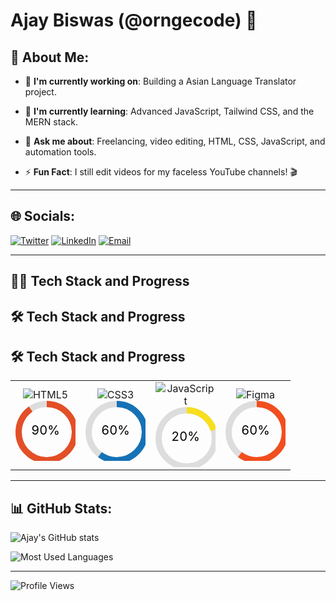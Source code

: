 # Ajay Biswas (@orngecode) 🚀

## 🌟 About Me:

- 🔭 **I'm currently working on**: 
  Building a Asian Language Translator project.
  
- 🌱 **I'm currently learning**: 
  Advanced JavaScript, Tailwind CSS, and the MERN stack.
  
- 💬 **Ask me about**: 
  Freelancing, video editing, HTML, CSS, JavaScript, and automation tools.

- ⚡ **Fun Fact**: 
  I still edit videos for my faceless YouTube channels! 🎬

---

## 🌐 Socials:

[![Twitter](https://img.shields.io/badge/Twitter-1DA1F2?style=for-the-badge&logo=twitter&logoColor=white)](https://twitter.com/orngecode)
[![LinkedIn](https://img.shields.io/badge/LinkedIn-0077B5?style=for-the-badge&logo=linkedin&logoColor=white)](https://linkedin.com/in/orngecode)
[![Email](https://img.shields.io/badge/Email-D14836?style=for-the-badge&logo=gmail&logoColor=white)](mailto:orngecode@gmail.com)

---

## 🧑‍💻 Tech Stack and Progress

## 🛠️ Tech Stack and Progress

## 🛠️ Tech Stack and Progress

<table>
  <tr>
    <td align="center" width="96">
      <img src="https://img.shields.io/badge/HTML5-E34F26?style=for-the-badge&logo=html5&logoColor=white" alt="HTML5" />
      <br>
      <svg width="100" height="100">
        <circle cx="50" cy="50" r="45" stroke="#ddd" stroke-width="10" fill="none" />
        <circle cx="50" cy="50" r="45" stroke="#E34F26" stroke-width="10" fill="none" stroke-dasharray="283" stroke-dashoffset="28" transform="rotate(-90 50 50)" />
        <text x="50%" y="50%" text-anchor="middle" dy=".3em" font-size="20" fill="#000">90%</text>
      </svg>
    </td>
    <td align="center" width="96">
      <img src="https://img.shields.io/badge/CSS3-1572B6?style=for-the-badge&logo=css3&logoColor=white" alt="CSS3" />
      <br>
      <svg width="100" height="100">
        <circle cx="50" cy="50" r="45" stroke="#ddd" stroke-width="10" fill="none" />
        <circle cx="50" cy="50" r="45" stroke="#1572B6" stroke-width="10" fill="none" stroke-dasharray="283" stroke-dashoffset="113" transform="rotate(-90 50 50)" />
        <text x="50%" y="50%" text-anchor="middle" dy=".3em" font-size="20" fill="#000">60%</text>
      </svg>
    </td>
    <td align="center" width="96">
      <img src="https://img.shields.io/badge/JavaScript-F7DF1E?style=for-the-badge&logo=javascript&logoColor=black" alt="JavaScript" />
      <br>
      <svg width="100" height="100">
        <circle cx="50" cy="50" r="45" stroke="#ddd" stroke-width="10" fill="none" />
        <circle cx="50" cy="50" r="45" stroke="#F7DF1E" stroke-width="10" fill="none" stroke-dasharray="283" stroke-dashoffset="226" transform="rotate(-90 50 50)" />
        <text x="50%" y="50%" text-anchor="middle" dy=".3em" font-size="20" fill="#000">20%</text>
      </svg>
    </td>
    <td align="center" width="96">
      <img src="https://img.shields.io/badge/Figma-F24E1E?style=for-the-badge&logo=figma&logoColor=white" alt="Figma" />
      <br>
      <svg width="100" height="100">
        <circle cx="50" cy="50" r="45" stroke="#ddd" stroke-width="10" fill="none" />
        <circle cx="50" cy="50" r="45" stroke="#F24E1E" stroke-width="10" fill="none" stroke-dasharray="283" stroke-dashoffset="113" transform="rotate(-90 50 50)" />
        <text x="50%" y="50%" text-anchor="middle" dy=".3em" font-size="20" fill="#000">60%</text>
      </svg>
    </td>
  </tr>
</table>





---

## 📊 GitHub Stats:

![Ajay's GitHub stats](https://github-readme-stats.vercel.app/api?username=orngecode&show_icons=true&theme=radical)

![Most Used Languages](https://github-readme-stats.vercel.app/api/top-langs/?username=orngecode&layout=compact&theme=radical)

---

![Profile Views](https://komarev.com/ghpvc/?username=orngecode&color=blueviolet&style=for-the-badge)


